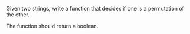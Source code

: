 Given two strings, write a function that decides if one is a permutation of the other.

The function should return a boolean.
